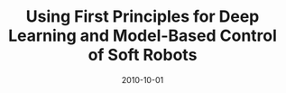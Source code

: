 ---
title: "Using First Principles for Deep Learning and Model-Based Control of Soft Robots"
collection: publications
permalink: 
excerpt: 
date: 2010-10-01
venue: 'Journal 1'
paperurl: 'https://dx.doi.org/10.3389%2Ffrobt.2021.654398'
citation: 'Johnson CC, Quackenbush T, Sorensen T, Wingate D and Killpack MD (2021) Using First Principles for Deep Learning and Model-Based Control of Soft Robots. Front. Robot. AI 8:654398. doi: 10.3389/frobt.2021.654398'
---